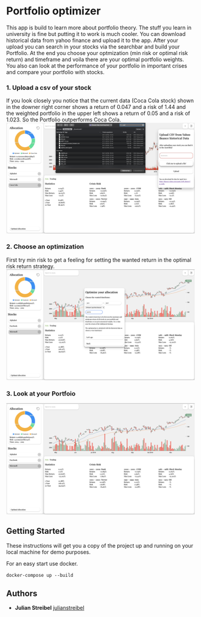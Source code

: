 # Portfolio optimizer

This app is build to learn more about portfolio theory.
The stuff you learn in university is fine but putting it to work is much cooler.
You can download historical data from yahoo finance and upload it to the app.
After your upload you can search in your stocks via the searchbar and build your Portfolio.
At the end you choose your optmization (min risk or optimal risk return) and timeframe and voila there are your optimal portfolio weights.
You also can look at the performance of your portfolio in important crises and compare your portfolio with stocks.

### 1. Upload a csv of your stock
If you look closely you notice that the current data (Coca Cola stock) shown in the downer right corner shows a return of 0.047 and a risk of 1.44 and the weighted portfolio in the upper left shows a return of 0.05 and a risk of 1.023. So the Portfolio outperforms Coca Cola.
![Choose stock](./demo0.png)

### 2. Choose an optimization
First try min risk to get a feeling for setting the wanted return in the optimal risk return strategy.
![Choose optimization](./demo1.png)

### 3. Look at your Portfoio
![Look at the portfoio](./demo2.png)


## Getting Started

These instructions will get you a copy of the project up and running on your local machine for demo purposes.

For an easy start use docker.

```
docker-compose up --build
```

## Authors

* **Julian Streibel** [julianstreibel](https://github.com/julianstreibl)
